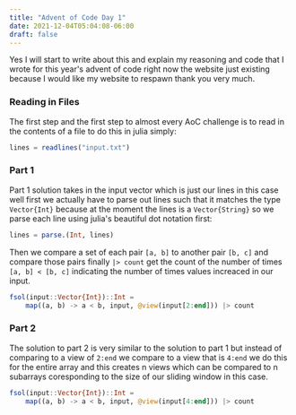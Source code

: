 ```yaml
---
title: "Advent of Code Day 1"
date: 2021-12-04T05:04:08-06:00
draft: false
---
```


Yes I will start to write about this and explain my reasoning and code that I wrote
for this year's advent of code right now the website just existing because I would
like my website to respawn thank you very much.

### Reading in Files
The first step and the first step to almost every AoC challenge is to read in the
contents of a file to do this in julia simply:

```julia
lines = readlines("input.txt")
```

### Part 1
Part 1 solution takes in the input vector which is just our
lines in this case well first we actually have to parse out
lines such that it matches the type `Vector{Int}` because at
the moment the lines is a `Vector{String}` so we parse each
line using julia's beautiful dot notation first:
```julia
lines = parse.(Int, lines)
```

Then we compare a set of each pair `[a, b]` to another pair `[b, c]`
and compare those pairs finally `|> count` get the count of the number
of times `[a, b] < [b, c]` indicating the number of times values
increaced in our input.

```julia
fsol(input::Vector{Int})::Int =
	map((a, b) -> a < b, input, @view(input[2:end])) |> count
```

### Part 2
The solution to part 2 is very similar to the solution to part 1
but instead of comparing to a view of `2:end` we compare to a
view that is `4:end` we do this for the entire array and this
creates n views which can be compared to n subarrays coresponding
to the size of our sliding window in this case.

```julia
fsol(input::Vector{Int})::Int =
	map((a, b) -> a < b, input, @view(input[4:end])) |> count
```
